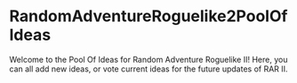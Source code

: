 # RandomAdventureRoguelike2PoolOfIdeas
Welcome to the Pool Of Ideas for Random Adventure Roguelike II! Here, you can all add new ideas, or vote current ideas for the future updates of RAR II.
